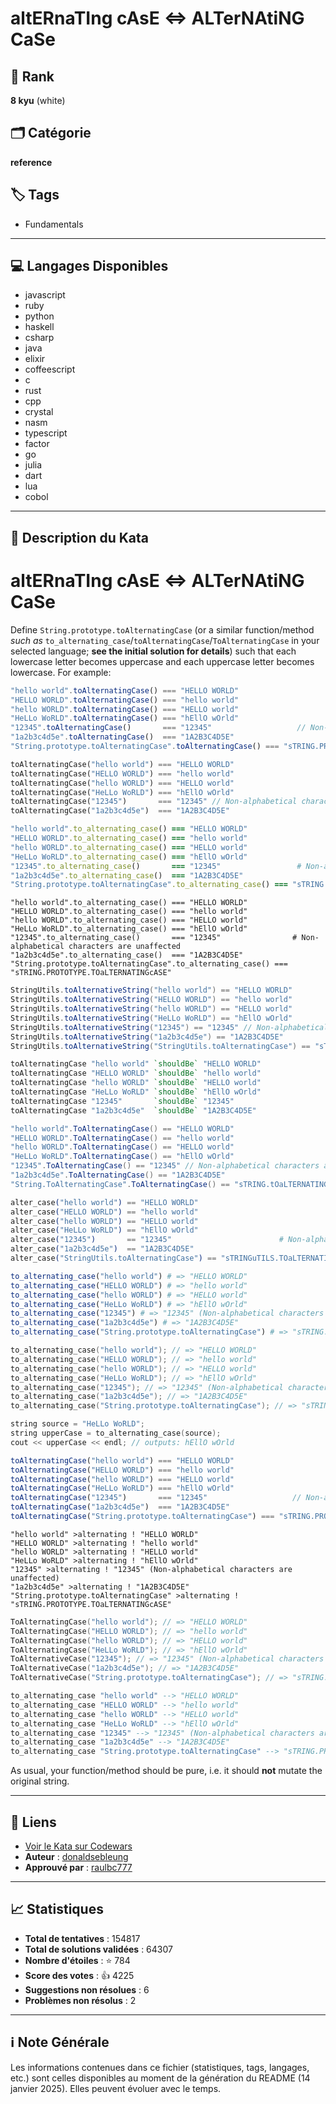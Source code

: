 # altERnaTIng cAsE <=> ALTerNAtiNG CaSe

## 🏅 Rank
**8 kyu** (white)

## 🗂️ Catégorie
**reference**

## 🏷️ Tags
- Fundamentals

---

## 💻 Langages Disponibles
- javascript
- ruby
- python
- haskell
- csharp
- java
- elixir
- coffeescript
- c
- rust
- cpp
- crystal
- nasm
- typescript
- factor
- go
- julia
- dart
- lua
- cobol

---

## 📜 Description du Kata

# altERnaTIng cAsE <=> ALTerNAtiNG CaSe


Define `String.prototype.toAlternatingCase` (or a similar function/method *such as* `to_alternating_case`/`toAlternatingCase`/`ToAlternatingCase` in your selected language; **see the initial solution for details**) such that each lowercase letter becomes uppercase and each uppercase letter becomes lowercase. For example:
```javascript
"hello world".toAlternatingCase() === "HELLO WORLD"
"HELLO WORLD".toAlternatingCase() === "hello world"
"hello WORLD".toAlternatingCase() === "HELLO world"
"HeLLo WoRLD".toAlternatingCase() === "hEllO wOrld"
"12345".toAlternatingCase()       === "12345"                   // Non-alphabetical characters are unaffected
"1a2b3c4d5e".toAlternatingCase()  === "1A2B3C4D5E"
"String.prototype.toAlternatingCase".toAlternatingCase() === "sTRING.PROTOTYPE.TOaLTERNATINGcASE"
```
```dart
toAlternatingCase("hello world") === "HELLO WORLD"
toAlternatingCase("HELLO WORLD") === "hello world"
toAlternatingCase("hello WORLD") === "HELLO world"
toAlternatingCase("HeLLo WoRLD") === "hEllO wOrld"
toAlternatingCase("12345")       === "12345" // Non-alphabetical characters are unaffected
toAlternatingCase("1a2b3c4d5e")  === "1A2B3C4D5E"
```
```ruby
"hello world".to_alternating_case() === "HELLO WORLD"
"HELLO WORLD".to_alternating_case() === "hello world"
"hello WORLD".to_alternating_case() === "HELLO world"
"HeLLo WoRLD".to_alternating_case() === "hEllO wOrld"
"12345".to_alternating_case()       === "12345"                 # Non-alphabetical characters are unaffected
"1a2b3c4d5e".to_alternating_case()  === "1A2B3C4D5E"
"String.prototype.toAlternatingCase".to_alternating_case() === "sTRING.PROTOTYPE.TOaLTERNATINGcASE"
```
```crystal
"hello world".to_alternating_case() === "HELLO WORLD"
"HELLO WORLD".to_alternating_case() === "hello world"
"hello WORLD".to_alternating_case() === "HELLO world"
"HeLLo WoRLD".to_alternating_case() === "hEllO wOrld"
"12345".to_alternating_case()       === "12345"                # Non-alphabetical characters are unaffected
"1a2b3c4d5e".to_alternating_case()  === "1A2B3C4D5E"
"String.prototype.toAlternatingCase".to_alternating_case() === "sTRING.PROTOTYPE.TOaLTERNATINGcASE"
```
```java
StringUtils.toAlternativeString("hello world") == "HELLO WORLD"
StringUtils.toAlternativeString("HELLO WORLD") == "hello world"
StringUtils.toAlternativeString("hello WORLD") == "HELLO world"
StringUtils.toAlternativeString("HeLLo WoRLD") == "hEllO wOrld"
StringUtils.toAlternativeString("12345") == "12345" // Non-alphabetical characters are unaffected
StringUtils.toAlternativeString("1a2b3c4d5e") == "1A2B3C4D5E"
StringUtils.toAlternativeString("StringUtils.toAlternatingCase") == "sTRINGuTILS.TOaLTERNATINGcASE"
```
``` haskell
toAlternatingCase "hello world" `shouldBe` "HELLO WORLD"
toAlternatingCase "HELLO WORLD" `shouldBe` "hello world"
toAlternatingCase "hello WORLD" `shouldBe` "HELLO world"
toAlternatingCase "HeLLo WoRLD" `shouldBe` "hEllO wOrld"
toAlternatingCase "12345"       `shouldBe` "12345"
toAlternatingCase "1a2b3c4d5e"  `shouldBe` "1A2B3C4D5E"
```
```csharp
"hello world".ToAlternatingCase() == "HELLO WORLD"
"HELLO WORLD".ToAlternatingCase() == "hello world"
"hello WORLD".ToAlternatingCase() == "HELLO world"
"HeLLo WoRLD".ToAlternatingCase() == "hEllO wOrld"
"12345".ToAlternatingCase() == "12345" // Non-alphabetical characters are unaffected
"1a2b3c4d5e".ToAlternatingCase() == "1A2B3C4D5E"
"String.ToAlternatingCase".ToAlternatingCase() == "sTRING.tOaLTERNATINGcASE"
```
```elixir
alter_case("hello world") == "HELLO WORLD"
alter_case("HELLO WORLD") == "hello world"
alter_case("hello WORLD") == "HELLO world"
alter_case("HeLLo WoRLD") == "hEllO wOrld"
alter_case("12345")       == "12345"                        # Non-alphabetical characters are unaffected
alter_case("1a2b3c4d5e")  == "1A2B3C4D5E"
alter_case("StringUtils.toAlternatingCase") == "sTRINGuTILS.TOaLTERNATINGcASE"
```
```julia
to_alternating_case("hello world") # => "HELLO WORLD"
to_alternating_case("HELLO WORLD") # => "hello world"
to_alternating_case("hello WORLD") # => "HELLO world"
to_alternating_case("HeLLo WoRLD") # => "hEllO wOrld"
to_alternating_case("12345") # => "12345" (Non-alphabetical characters are unaffected)
to_alternating_case("1a2b3c4d5e") # => "1A2B3C4D5E"
to_alternating_case("String.prototype.toAlternatingCase") # => "sTRING.PROTOTYPE.TOaLTERNATINGcASE"
```
```c
to_alternating_case("hello world"); // => "HELLO WORLD"
to_alternating_case("HELLO WORLD"); // => "hello world"
to_alternating_case("hello WORLD"); // => "HELLO world"
to_alternating_case("HeLLo WoRLD"); // => "hEllO wOrld"
to_alternating_case("12345"); // => "12345" (Non-alphabetical characters are unaffected)
to_alternating_case("1a2b3c4d5e"); // => "1A2B3C4D5E"
to_alternating_case("String.prototype.toAlternatingCase"); // => "sTRING.PROTOTYPE.TOaLTERNATINGcASE"
```
```C++
string source = "HeLLo WoRLD";
string upperCase = to_alternating_case(source);
cout << upperCase << endl; // outputs: hEllO wOrld
```
```typescript
toAlternatingCase("hello world") === "HELLO WORLD"
toAlternatingCase("HELLO WORLD") === "hello world"
toAlternatingCase("hello WORLD") === "HELLO world"
toAlternatingCase("HeLLo WoRLD") === "hEllO wOrld"
toAlternatingCase("12345")       === "12345"                   // Non-alphabetical characters are unaffected
toAlternatingCase("1a2b3c4d5e")  === "1A2B3C4D5E"
toAlternatingCase("String.prototype.toAlternatingCase") === "sTRING.PROTOTYPE.TOaLTERNATINGcASE"
```
```factor
"hello world" >alternating ! "HELLO WORLD"
"HELLO WORLD" >alternating ! "hello world"
"hello WORLD" >alternating ! "HELLO world"
"HeLLo WoRLD" >alternating ! "hEllO wOrld"
"12345" >alternating ! "12345" (Non-alphabetical characters are unaffected)
"1a2b3c4d5e" >alternating ! "1A2B3C4D5E"
"String.prototype.toAlternatingCase" >alternating ! "sTRING.PROTOTYPE.TOaLTERNATINGcASE"
```
```go
ToAlternatingCase("hello world"); // => "HELLO WORLD"
ToAlternatingCase("HELLO WORLD"); // => "hello world"
ToAlternatingCase("hello WORLD"); // => "HELLO world"
ToAlternatingCase("HeLLo WoRLD"); // => "hEllO wOrld"
ToAlternativeCase("12345"); // => "12345" (Non-alphabetical characters are unaffected)
ToAlternativeCase("1a2b3c4d5e"); // => "1A2B3C4D5E"
ToAlternativeCase("String.prototype.toAlternatingCase"); // => "sTRING.PROTOTYPE.TOaLTERNATINGcASE"
```
```lua
to_alternating_case "hello world" --> "HELLO WORLD"
to_alternating_case "HELLO WORLD" --> "hello world"
to_alternating_case "hello WORLD" --> "HELLO world"
to_alternating_case "HeLLo WoRLD" --> "hEllO wOrld"
to_alternating_case "12345" --> "12345" (Non-alphabetical characters are unaffected)
to_alternating_case "1a2b3c4d5e" --> "1A2B3C4D5E"
to_alternating_case "String.prototype.toAlternatingCase" --> "sTRING.PROTOTYPE.TOaLTERNATINGcASE"
```

As usual, your function/method should be pure, i.e. it should **not** mutate the original string.



---

## 🔗 Liens
- [Voir le Kata sur Codewars](https://www.codewars.com/kata/56efc695740d30f963000557)
- **Auteur** : [donaldsebleung](https://www.codewars.com/users/donaldsebleung)
- **Approuvé par** : [raulbc777](https://www.codewars.com/users/raulbc777)

---

## 📈 Statistiques
- **Total de tentatives** : 154817
- **Total de solutions validées** : 64307
- **Nombre d'étoiles** : ⭐ 784
- **Score des votes** : 👍 4225
- **Suggestions non résolues** : 6
- **Problèmes non résolus** : 2

---

## ℹ️ Note Générale
Les informations contenues dans ce fichier (statistiques, tags, langages, etc.) sont celles disponibles au moment de la génération du README (14 janvier 2025). Elles peuvent évoluer avec le temps.
